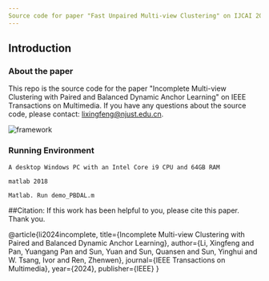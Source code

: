 ```yaml
---
Source code for paper "Fast Unpaired Multi-view Clustering" on IJCAI 2024 2024.
---
```

## Introduction
### About the paper
This repo is the source code for the paper "Incomplete Multi-view Clustering with Paired and Balanced Dynamic Anchor Learning" on IEEE Transactions on Multimedia. If you have any questions about the source code, please contact: lixingfeng@njust.edu.cn.

![framework](/figure/TMM24_model.png)

### Running Environment
```
A desktop Windows PC with an Intel Core i9 CPU and 64GB RAM

matlab 2018

Matlab. Run demo_PBDAL.m
```
##Citation: If this work has been helpful to you, please cite this paper. Thank you.


@article{li2024incomplete,
  title={Incomplete Multi-view Clustering with Paired and Balanced Dynamic Anchor Learning},
  author={Li, Xingfeng and Pan, Yuangang Pan and Sun, Yuan and Sun, Quansen and Sun, Yinghui and W. Tsang, Ivor and Ren, Zhenwen},
  journal={IEEE Transactions on Multimedia},
  year={2024},
  publisher={IEEE}
}
